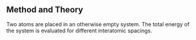 ## Method and Theory

Two atoms are placed in an otherwise empty system.  The total energy of the system is evaluated for different interatomic spacings.
